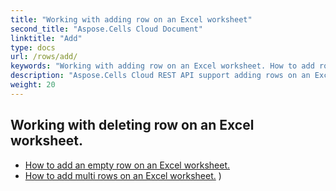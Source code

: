 ```yaml
---
title: "Working with adding row on an Excel worksheet"
second_title: "Aspose.Cells Cloud Document"
linktitle: "Add"
type: docs
url: /rows/add/
keywords: "Working with adding row on an Excel worksheet. How to add rows on an Excel worksheet."
description: "Aspose.Cells Cloud REST API support adding rows on an Excel worksheet. SDK support kinds of development languages. They include Android, C#, Go, Java, NodeJS, Perl, PHP, Python, Ruby, and swift."
weight: 20
---
```



## Working with deleting row on an Excel worksheet.

- [How to add an empty row on an Excel worksheet.](/cells/rows/add/row/) 
- [How to add multi rows on an Excel worksheet.](/cells/rows/add/rows/) ) 